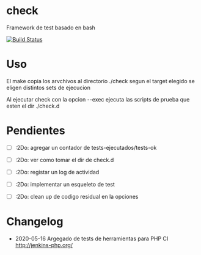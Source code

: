 # check
Framework de test basado en bash

[![Build Status](https://travis-ci.org/paulrm/check.svg?branch=master)](https://travis-ci.org/paulrm/check)

# Uso

El make copia los arvchivos al directorio ./check segun el target elegido se eligen distintos sets de ejecucion

Al ejecutar check con la opcion --exec ejecuta las scripts de prueba que esten el dir ./check.d


# Pendientes
- [ ] :2Do: agregar un contador de tests-ejecutados/tests-ok
- [ ] :2Do: ver como tomar el dir de check.d 
- [ ] :2Do: registar un log de actividad 
- [ ] :2Do: implementar un esqueleto de test
- [ ] :2Do: clean up de codigo residual en la opciones


# Changelog
- 2020-05-16 Argegado de tests de herramientas para PHP CI http://jenkins-php.org/
